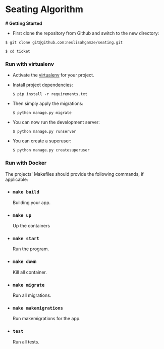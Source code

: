 # Seating Algorithm

  

**# Getting Started**

  

- First clone the repository from Github and switch to the new directory:

  

`$ git clone git@github.com:neslisahgamze/seating.git`

`$ cd ticket`

  

### Run with virtualenv

  

- Activate the [virtualenv](https://docs.python.org/3/library/venv.html) for your project.

- Install project dependencies:

	`$ pip install -r requirements.txt`

- Then simply apply the migrations:

	`$ python manage.py migrate`

- You can now run the development server:

	`$ python manage.py runserver`

- You can create a superuser:

	`$ python manage.py createsuperuser`

  
### Run with Docker

The projects' Makefiles should provide the following commands, if applicable:

  

 - ### `make build`

	  Building your app.

- ### `make up`

  	Up the containers

- ### `make start`
	Run the program.

- ### `make down`
	Kill all container.

- ### `make migrate`

  	Run all migrations.

 - ### `make makemigrations`

  	Run makemigrations for the app.

 - ### `test`

  	Run all tests.

